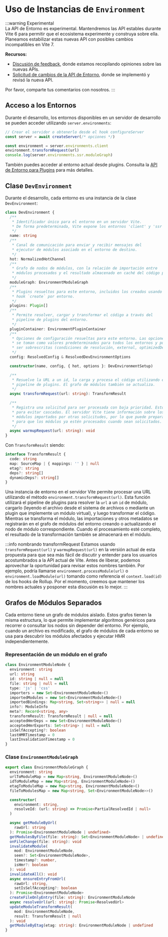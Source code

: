 # Uso de Instancias de `Environment`

:::warning Experimental  
La API de Entorno es experimental. Mantendremos las API estables durante Vite 6 para permitir que el ecosistema experimente y construya sobre ella. Planeamos estabilizar estas nuevas API con posibles cambios incompatibles en Vite 7.

**Recursos:**

- [Discusión de feedback](https://github.com/vitejs/vite/discussions/16358), donde estamos recopilando opiniones sobre las nuevas APIs.
- [Solicitud de cambios de la API de Entorno](https://github.com/vitejs/vite/pull/16471), donde se implementó y revisó la nueva API.

Por favor, comparte tus comentarios con nosotros.
:::

## Acceso a los Entornos

Durante el desarrollo, los entornos disponibles en un servidor de desarrollo se pueden acceder utilizando `server.environments`:

```js
// Crear el servidor o obtenerlo desde el hook configureServer
const server = await createServer(/* opciones */)

const environment = server.environments.client
environment.transformRequest(url)
console.log(server.environments.ssr.moduleGraph)
```

También puedes acceder al entorno actual desde plugins. Consulta la [API de Entorno para Plugins](./api-environment-plugins.md#accessing-the-current-environment-in-hooks) para más detalles.

## Clase `DevEnvironment`

Durante el desarrollo, cada entorno es una instancia de la clase `DevEnvironment`:

```ts
class DevEnvironment {
  /**
   * Identificador único para el entorno en un servidor Vite.
   * De forma predeterminada, Vite expone los entornos 'client' y 'ssr'.
   */
  name: string
  /**
   * Canal de comunicación para enviar y recibir mensajes del
   * ejecutor de módulos asociado en el entorno de destino.
   */
  hot: NormalizedHotChannel
  /**
   * Grafo de nodos de módulos, con la relación de importación entre
   * módulos procesados y el resultado almacenado en caché del código procesado.
   */
  moduleGraph: EnvironmentModuleGraph
  /**
   * Plugins resueltos para este entorno, incluidos los creados usando el
   * hook `create` por entorno.
   */
  plugins: Plugin[]
  /**
   * Permite resolver, cargar y transformar el código a través del
   * pipeline de plugins del entorno.
   */
  pluginContainer: EnvironmentPluginContainer
  /**
   * Opciones de configuración resueltas para este entorno. Las opciones en el ámbito global del servidor
   * se toman como valores predeterminados para todos los entornos y pueden
   * ser sobrescritas (condiciones de resolución, external, optimizedDeps).
   */
  config: ResolvedConfig & ResolvedDevEnvironmentOptions

  constructor(name, config, { hot, options }: DevEnvironmentSetup)

  /**
   * Resuelve la URL a un id, la carga y procesa el código utilizando el
   * pipeline de plugins. El grafo de módulos también se actualiza.
   */
  async transformRequest(url: string): TransformResult

  /**
   * Registra una solicitud para ser procesada con baja prioridad. Esto es útil
   * para evitar cascadas. El servidor Vite tiene información sobre los
   * módulos importados por otras solicitudes, por lo que puede preparar el grafo de módulos
   * para que los módulos ya estén procesados cuando sean solicitados.
   */
  async warmupRequest(url: string): void
}
```

Con `TransformResult` siendo:

```ts
interface TransformResult {
  code: string
  map: SourceMap | { mappings: '' } | null
  etag?: string
  deps?: string[]
  dynamicDeps?: string[]
}
```

Una instancia de entorno en el servidor Vite permite procesar una URL utilizando el método `environment.transformRequest(url)`. Esta función utilizará el pipeline de plugins para resolver la `url` a un `id` de módulo, cargarlo (leyendo el archivo desde el sistema de archivos o mediante un plugin que implemente un módulo virtual), y luego transformar el código. Mientras se transforma el módulo, las importaciones y otros metadatos se registrarán en el grafo de módulos del entorno creando o actualizando el nodo de módulo correspondiente. Cuando el procesamiento esté completo, el resultado de la transformación también se almacenará en el módulo.

:::info nombrando transformRequest
Estamos usando `transformRequest(url)` y `warmupRequest(url)` en la versión actual de esta propuesta para que sea más fácil de discutir y entender para los usuarios acostumbrados a la API actual de Vite. Antes de liberar, podemos aprovechar la oportunidad para revisar estos nombres también. Por ejemplo, podría llamarse `environment.processModule(url)` o `environment.loadModule(url)` tomando como referencia el `context.load(id)` de los hooks de Rollup. Por el momento, creemos que mantener los nombres actuales y posponer esta discusión es lo mejor.
:::

## Grafos de Módulos Separados

Cada entorno tiene un grafo de módulos aislado. Estos grafos tienen la misma estructura, lo que permite implementar algoritmos genéricos para recorrer o consultar los nodos sin depender del entorno. Por ejemplo, cuando un archivo es modificado, el grafo de módulos de cada entorno se usa para descubrir los módulos afectados y ejecutar HMR independientemente.

### Representación de un módulo en el grafo

```ts
class EnvironmentModuleNode {
  environment: string
  url: string
  id: string | null = null
  file: string | null = null
  type: 'js' | 'css'
  importers = new Set<EnvironmentModuleNode>()
  importedModules = new Set<EnvironmentModuleNode>()
  importedBindings: Map<string, Set<string>> | null = null
  info?: ModuleInfo
  meta?: Record<string, any>
  transformResult: TransformResult | null = null
  acceptedHmrDeps = new Set<EnvironmentModuleNode>()
  acceptedHmrExports: Set<string> | null = null
  isSelfAccepting?: boolean
  lastHMRTimestamp = 0
  lastInvalidationTimestamp = 0
}
```

### Clase `EnvironmentModuleGraph`

```ts
export class EnvironmentModuleGraph {
  environment: string
  urlToModuleMap = new Map<string, EnvironmentModuleNode>()
  idToModuleMap = new Map<string, EnvironmentModuleNode>()
  etagToModuleMap = new Map<string, EnvironmentModuleNode>()
  fileToModulesMap = new Map<string, Set<EnvironmentModuleNode>>()

  constructor(
    environment: string,
    resolveId: (url: string) => Promise<PartialResolvedId | null>
  )

  async getModuleByUrl(
    rawUrl: string
  ): Promise<EnvironmentModuleNode | undefined>
  getModulesByFile(file: string): Set<EnvironmentModuleNode> | undefined
  onFileChange(file: string): void
  invalidateModule(
    mod: EnvironmentModuleNode,
    seen?: Set<EnvironmentModuleNode>,
    timestamp?: number,
    isHmr?: boolean
  ): void
  invalidateAll(): void
  async ensureEntryFromUrl(
    rawUrl: string,
    setIsSelfAccepting?: boolean
  ): Promise<EnvironmentModuleNode>
  createFileOnlyEntry(file: string): EnvironmentModuleNode
  async resolveUrl(url: string): Promise<ResolvedUrl>
  updateModuleTransformResult(
    mod: EnvironmentModuleNode,
    result: TransformResult | null
  ): void
  getModuleByEtag(etag: string): EnvironmentModuleNode | undefined
}
```
